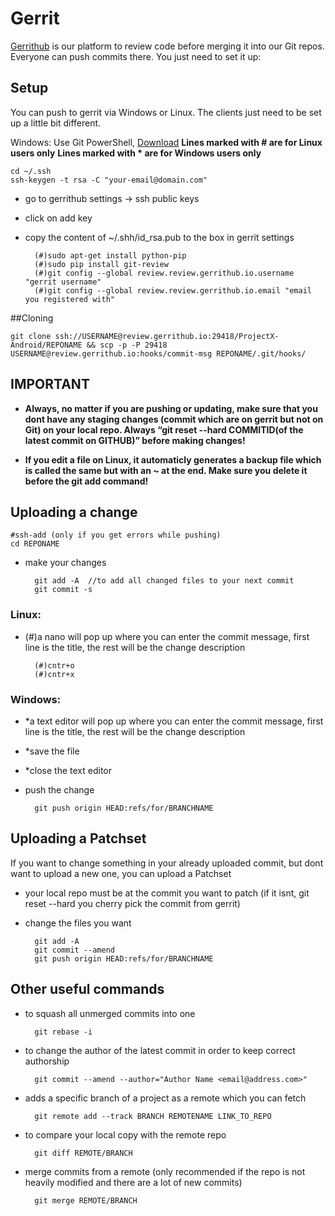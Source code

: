 # Gerrit

[Gerrithub](https://review.gerrithub.io/#/admin/projects/?filter=ProjectX) is our platform to review code before merging it into our Git repos. Everyone can push commits there. You just need to set it up:

## Setup

You can push to gerrit via Windows or Linux. The clients just need to be set up a little bit different.

Windows: Use Git PowerShell, [Download](https://windows.github.com/)
**Lines marked with # are for Linux users only**
**Lines marked with * are for Windows users only**

	cd ~/.ssh
	ssh-keygen -t rsa -C "your-email@domain.com"
* go to gerrithub settings → ssh public keys
* click on add key
* copy the content of ~/.shh/id_rsa.pub to the box in gerrit settings

		(#)sudo apt-get install python-pip
		(#)sudo pip install git-review
		(#)git config --global review.review.gerrithub.io.username "gerrit username"
		(#)git config --global review.review.gerrithub.io.email "email you registered with"

##Cloning

	git clone ssh://USERNAME@review.gerrithub.io:29418/ProjectX-Android/REPONAME && scp -p -P 29418 USERNAME@review.gerrithub.io:hooks/commit-msg REPONAME/.git/hooks/

## **IMPORTANT**

* **Always, no matter if you are pushing or updating, make sure that you dont have any staging changes (commit which are on gerrit but not on Git) on your local repo. Always “git reset --hard COMMITID(of the latest commit on GITHUB)” before making changes!**

* **If you edit a file on Linux, it automaticly generates a backup file which is called the same but with an ~ at the end. Make sure you delete it before the git add command!**

## Uploading a change

	#ssh-add (only if you get errors while pushing)
	cd REPONAME
* make your changes

		git add -A  //to add all changed files to your next commit
		git commit -s

### Linux:
* (#)a nano will pop up where you can enter the commit message, first line is the title, the rest will be the change description

		(#)cntr+o
		(#)cntr+x

### Windows:
* *a text editor will pop up where you can enter the commit message, first line is the title, the rest will be the change description
* *save the file
* *close the text editor

* push the change

		git push origin HEAD:refs/for/BRANCHNAME

## Uploading a Patchset

If you want to change something in your already uploaded commit, but dont want to upload a new one, you can upload a Patchset

* your local repo must be at the commit you want to patch (if it isnt, git reset --hard you cherry pick the commit from gerrit)
* change the files you want

		git add -A
		git commit --amend
		git push origin HEAD:refs/for/BRANCHNAME

## Other useful commands

* to squash all unmerged commits into one

		git rebase -i 

* to change the author of the latest commit in order to keep correct authorship

		git commit --amend --author="Author Name <email@address.com>" 

* adds a specific branch of a project as a remote which you can fetch 

		git remote add --track BRANCH REMOTENAME LINK_TO_REPO 

* to compare your local copy with the remote repo

		git diff REMOTE/BRANCH

* merge commits from a remote (only recommended if the repo is not heavily modified and there are a lot of new commits)

		git merge REMOTE/BRANCH
